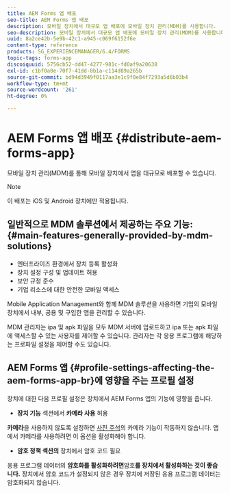 ```yaml
---
title: AEM Forms 앱 배포
seo-title: AEM Forms 앱 배포
description: 모바일 장치에서 대규모 앱 배포에 모바일 장치 관리(MDM)를 사용합니다.
seo-description: 모바일 장치에서 대규모 앱 배포에 모바일 장치 관리(MDM)를 사용합니다.
uuid: 8a2ce42b-5e9b-42c1-a945-c069f6152f6e
content-type: reference
products: SG_EXPERIENCEMANAGER/6.4/FORMS
topic-tags: forms-app
discoiquuid: 5756cb52-dd47-4277-981c-fd0af9a20638
exl-id: c1bf0a0e-70f7-41dd-8b1a-c114d89a265b
source-git-commit: bd94d3949f0117aa3e1c9f0e84f7293a5d6b03b4
workflow-type: tm+mt
source-wordcount: '261'
ht-degree: 0%

---
```


# AEM Forms 앱 배포 {#distribute-aem-forms-app}

모바일 장치 관리(MDM)를 통해 모바일 장치에서 앱을 대규모로 배포할 수 있습니다.

>[!NOTE]
>
>이 배포는 iOS 및 Android 장치에만 적용됩니다.

## 일반적으로 MDM 솔루션에서 제공하는 주요 기능:{#main-features-generally-provided-by-mdm-solutions}

* 엔터프라이즈 환경에서 장치 등록 활성화
* 장치 설정 구성 및 업데이트 허용
* 보안 규정 준수
* 기업 리소스에 대한 안전한 모바일 액세스

Mobile Application Management와 함께 MDM 솔루션을 사용하면 기업의 모바일 장치에서 내부, 공용 및 구입한 앱을 관리할 수 있습니다.

MDM 관리자는 ipa 및 apk 파일을 모두 MDM 서버에 업로드하고 ipa 또는 apk 파일에 액세스할 수 있는 사용자를 제어할 수 있습니다. 관리자는 각 응용 프로그램에 해당하는 프로파일 설정을 제어할 수도 있습니다.

## AEM Forms 앱 {#profile-settings-affecting-the-aem-forms-app-br}에 영향을 주는 프로필 설정

장치에 대한 다음 프로필 설정은 장치에서 AEM Forms 앱의 기능에 영향을 줍니다.

* **장치 기능** 섹션에서  **카메라 사용** 허용

**카메라**&#x200B;을 사용하지 않도록 설정하면 [사진 주석](/help/forms/using/add-attachments.md)의 카메라 기능이 작동하지 않습니다. 앱에서 카메라를 사용하려면 이 옵션을 활성화해야 합니다.

* **암호 정책 섹션의** 장치에서 암호 코드 필요

응용 프로그램 데이터의 **암호화를 활성화하려면**&#x200B;암호&#x200B;**를 장치에서 활성화하는 것이 좋습니다.** 장치에서 암호 코드가 설정되지 않은 경우 장치에 저장된 응용 프로그램 데이터는 암호화되지 않습니다.

